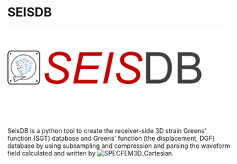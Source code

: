 # SEISDB

![SEISGEN](./doc/figs/seisdb_logo.png)

SeisDB is a python tool to create the receiver-side 3D strain Greens' function (SGT) database 
and Greens' function (the displacement, DGF) database by using subsampling and compression and
parsing the waveform field calculated and written by ![SPECFEM3D_Cartesian](https://github.com/Liang-Ding/specfem3d).


